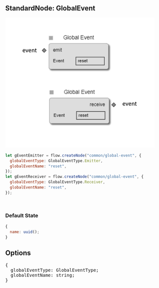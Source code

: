 ## StandardNode: GlobalEvent

<img class="zoomable" alt="GlobalEvent standard node" src="/images/standard-nodes/common/global-event.png" />

<Hierarchy :extend="{name: 'Node', link: '../../api/classes/node.html'}" />
<br/>

```js
let gEventEmitter = flow.createNode("common/global-event", {
  globalEventType: GlobalEventType.Emitter,
  globalEventName: "reset",
});
let gEventReceiver = flow.createNode("common/global-event", {
  globalEventType: GlobalEventType.Receiver,
  globalEventName: "reset",
});
```

<br/>

### Default State

```js
{
  name: uuid();
}
```

## Options

<pre>
{
  globalEventType: <Ref to="../../api/enums/global-event-type">GlobalEventType</Ref>;
  globalEventName: string;
}
</pre>
